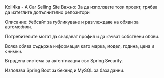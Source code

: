 Koli4ka - A Car Selling Site
Важно:
За да използвате този проект, трябва да изтеглите допълнително репозитори 

Описание:
Уебсайт за публикуване и разглеждане на обяви за автомобили.

Потребителите могат да създават профил и да качват собствени обяви.

Всяка обява съдържа информация като марка, модел, година, цена и снимки.

Вградена система за автентикация със Spring Security.

Използва Spring Boot за бекенд и MySQL за база данни.
